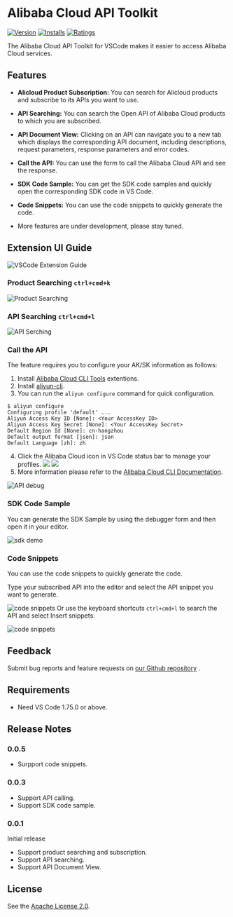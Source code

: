 # Alibaba Cloud API Toolkit

[![Version](https://img.shields.io/visual-studio-marketplace/v/alibabacloud-openapi.vscode-alicloud-api)](https://marketplace.visualstudio.com/items?itemName=alibabacloud-openapi.vscode-alicloud-api)
[![Installs](https://img.shields.io/visual-studio-marketplace/i/alibabacloud-openapi.vscode-alicloud-api)](https://marketplace.visualstudio.com/items?itemName=alibabacloud-openapi.vscode-alicloud-api)
[![Ratings](https://img.shields.io/visual-studio-marketplace/r/alibabacloud-openapi.vscode-alicloud-api)](https://marketplace.visualstudio.com/items?itemName=alibabacloud-openapi.vscode-alicloud-api)

The Alibaba Cloud API Toolkit for VSCode makes it easier to access Alibaba Cloud services.

## Features                          
* **Alicloud Product Subscription:** You can search for Alicloud products and subscribe to its APIs you want to use.

* **API Searching:** You can search the Open API of Alibaba Cloud products to which you are subscribed.

* **API Document View:** Clicking on an API can navigate you to a new tab which displays the corresponding API document, 
including descriptions, request parameters, response parameters and error codes.

* **Call the API:** You can use the form to call the Alibaba Cloud API and see the response.
  
* **SDK Code Sample:** You can get the SDK code samples and quickly open the corresponding SDK code in VS Code.

* **Code Snippets:** You can use the code snippets to quickly generate the code.

* More features are under development, please stay tuned.

## Extension UI Guide

![VSCode Extension Guide](https://img.alicdn.com/imgextra/i1/O1CN01rOmqbK1pOoGtdWxFO_!!6000000005351-0-tps-2462-1440.jpg)

### Product Searching `ctrl+cmd+k`
  
![Product Searching](https://img.alicdn.com/imgextra/i1/O1CN01bcJ5DM1RpmnlOjDHK_!!6000000002161-0-tps-1202-798.jpg)
 
### API Searching `ctrl+cmd+l`

![API Serching](https://img.alicdn.com/imgextra/i1/O1CN01KaWkBF1UfCUkY0N3v_!!6000000002544-0-tps-1286-518.jpg)

### Call the API

The feature requires you to configure your AK/SK information as follows: 
1. Install [Alibaba Cloud CLI Tools](https://marketplace.visualstudio.com/items?itemName=alibabacloud-openapi.aliyuncli) extentions. 
2. Install [aliyun-cli](https://github.com/aliyun/aliyun-cli?tab=readme-ov-file#installation).
3. You can run the `aliyun configure` command for quick configuration. 
```
$ aliyun configure
Configuring profile 'default' ...
Aliyun Access Key ID [None]: <Your AccessKey ID>
Aliyun Access Key Secret [None]: <Your AccessKey Secret>
Default Region Id [None]: cn-hangzhou
Default output format [json]: json
Default Language [zh]: zh
```
4. Click the Alibaba Cloud icon in VS Code status bar to manage your profiles.
![](https://img.alicdn.com/imgextra/i1/O1CN0144NU9N1L4G1cq89Uf_!!6000000001245-0-tps-248-46.jpg)
![](https://img.alicdn.com/imgextra/i2/O1CN01btLUkc1ldEHJQ0w4S_!!6000000004841-0-tps-1206-190.jpg)
5. More information please refer to the [Alibaba Cloud CLI Documentation](https://github.com/aliyun/aliyun-cli?tab=readme-ov-file#configure).

![API debug](https://img.alicdn.com/imgextra/i4/O1CN01F1qI7S1BunIFJPiAt_!!6000000000006-0-tps-2618-2050.jpg)

### SDK Code Sample
You can generate the SDK Sample by using the debugger form and then open it in your editor.

![sdk demo](https://img.alicdn.com/imgextra/i1/O1CN01GVhWTl1waRdYmCn7E_!!6000000006324-0-tps-2630-2038.jpg)

### Code Snippets
You can use the code snippets to quickly generate the code. 

Type your subscribed API into the editor and select the API snippet you want to generate.

![code snippets](https://img.alicdn.com/imgextra/i3/O1CN01iKQA6u1KWMiVttyH0_!!6000000001171-1-tps-915-442.gif)
Or use the keyboard shortcuts `ctrl+cmd+l` to search the API and select Insert snippets.

![code snippets](https://img.alicdn.com/imgextra/i3/O1CN01dmGwmX1ZyVHozyKx4_!!6000000003263-1-tps-842-468.gif)

## Feedback
Submit bug reports and feature requests on [our Github repository](https://github.com/aliyun/alibabacloud-api-vscode-toolkit/issues)
.

## Requirements
- Need VS Code 1.75.0 or above.

## Release Notes

### 0.0.5
- Surpport code snippets.

### 0.0.3
- Support API calling.
- Support SDK code sample.

### 0.0.1 
Initial release
- Support product searching and subscription.
- Support API searching.
- Support API Document View.

## License

See the [Apache License 2.0](./LICENSE).